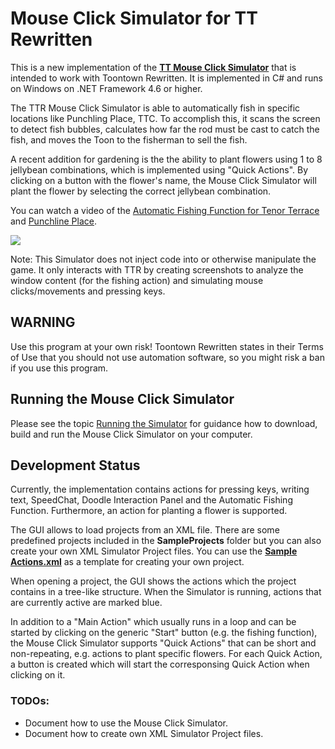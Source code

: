 # Mouse Click Simulator for TT Rewritten

This is a new implementation of the [**TT Mouse Click Simulator**](https://old.preisser-it.de/tt-mausklick/) that is intended to work with Toontown Rewritten. It is implemented in C# and runs on Windows on .NET Framework 4.6 or higher.

The TTR Mouse Click Simulator is able to automatically fish in specific locations like Punchling Place, TTC. To accomplish this, it scans the screen to detect fish bubbles, calculates how far the rod must be cast to catch the fish, and moves the Toon to the fisherman to sell the fish.

A recent addition for gardening is the the ability to plant flowers using 1 to 8 jellybean combinations, which is implemented using "Quick Actions". By clicking on a button with the flower's name, the Mouse Click Simulator will plant the flower by selecting the correct jellybean combination.

You can watch a video of the <a href="https://www.youtube.com/watch?v=uq7VaJkO6-k" target="_blank">Automatic Fishing Function for Tenor Terrace</a> and <a href="https://www.youtube.com/watch?v=dS-gBcvsjz4" target="_blank">Punchline Place</a>.

![](https://cloud.githubusercontent.com/assets/13289184/21472305/7912dfb8-cad3-11e6-89de-e85b1fcf7a6c.png)

Note: This Simulator does not inject code into or otherwise manipulate the game. It only interacts with TTR by creating screenshots to analyze the window content (for the fishing action) and simulating mouse clicks/movements and pressing keys.

## WARNING
Use this program at your own risk!
Toontown Rewritten states in their Terms of Use that you should not use automation software, so you might risk a ban if you use this program.

## Running the Mouse Click Simulator

Please see the topic [Running the Simulator](https://github.com/kpreisser/MouseClickSimulator/wiki/Running-the-Simulator) for guidance how to download, build and run the Mouse Click Simulator on your computer.

## Development Status

Currently, the implementation contains actions for pressing keys, writing text, SpeedChat, Doodle Interaction Panel and the Automatic Fishing Function. Furthermore, an action for planting a flower is supported.

The GUI allows to load projects from an XML file. There are some predefined projects included in the **SampleProjects** folder but you can also create your own XML Simulator Project files. You can use the [**Sample Actions.xml**](https://github.com/kpreisser/MouseClickSimulator/blob/master/TTMouseclickSimulator/SampleProjects/Sample%20Actions.xml) as a template for creating your own project.

When opening a project, the GUI shows the actions which the project contains in a tree-like structure. When the Simulator is running, actions that are currently active are marked blue.

In addition to a "Main Action" which usually runs in a loop and can be started by clicking on the generic "Start" button (e.g. the fishing function), the Mouse Click Simulator supports "Quick Actions" that can be short and non-repeating, e.g. actions to plant specific flowers. For each Quick Action, a button is created which will start the corresponsing Quick Action when clicking on it.

### TODOs:
- Document how to use the Mouse Click Simulator.
- Document how to create own XML Simulator Project files.
